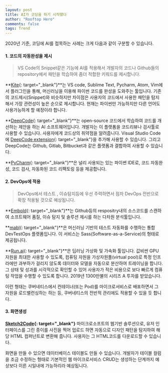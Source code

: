 ```yaml
---
layout: post
title: AI가 코딩을 하기 시작했다
author: "Rooftop Hero"
comments: false
tags: Trend
---
```



2020년 기준, 코딩에 AI를 접목하는 사례는 크게 다음과 같이 구분할 수 있습니다.

#### 1. 코드의 자동완성을 제시

>VS Code의 Snippet같은 기능에 AI를 적용해서 개발자의 코드나 Github들의 repository에서 패턴을 학습하여 좀더 적합한 키워드를 제시합니다. 

**[Kite](https://kite.com/){: target="_blank"}**는 VS code, Sublime Text, Pycharm, Atom, Vim에서 플러그인을 통해, 머신러닝을 이용해 파이썬 코드를 완성을 도와주는 툴입니다. 기존의 코드제시(Snippet)와 비슷하지만 차이점은 사용자의 코드에서 사용한 패턴을 탐지해서 가장 관련성이 높은 순으로 제시합니다. 현재는 파이썬만 가능하지만 다른 언어도 사용가능하게 할 예정이라 합니다.

**[DeepCode](https://www.deepcode.ai/){: target="_blank"}**는 open-source 코드에서 학습하여 코드를 개선하는 제안을 하는 AI 소프트웨어입니다. 개발자는 이 플랫폼을 코드리뷰나 검사툴로 사용할 수 있습니다. 사용자에게 코드상의 취약점을 알려줍니다. Visual Studio Code에 [DeepCode extension](https://marketplace.visualstudio.com/items?itemName=DeepCode.deepcode){: target="_blank"}을 추가해 사용할 수 있습니다. 그리고 DeepCode는 Github, Gitlab, Bitbucket과 같은 플랫폼과 결합하여 사용할 수 있습니다. 

**[PyCharm](https://www.jetbrains.com/pycharm/){: target="_blank"}**은 널리 사용되는 있는 파이쎤 IDE로, 코드 자동완성, 코드 검사, 자동화된 코드 리팩토링 등을 제공합니다. 



#### 2. DevOps에 적용

>DevOps에서 테스트 , 이슈탐지등에 우선 주력하면서 점차 DevOps 전반으로 확장 적용될 것으로 예상됩니다.

**[Embold](https://www.embold.io/){: target="_blank"}**는 Github등의 respositry내의 소스코드를 스캔하여 소프트웨어 품질, 이슈 탐지 및 솔루션 제시를 하는 다차원 분석툴입니다.

**[mabl](https://www.mabl.com/){: target="_blank"}**은 머신러닝 기반의 테스트 자동화를 수행하는 통합 DevTestOps 플랫폼입니다. 이 서비스는 Sass(Software-as-a-Service)의 형태로 제공됩니다.

**[Run.ai](https://www.run.ai/){: target="_blank"}**은 딥러닝 가상화 및 가속화 툴입니다. 값비싼 GPU 자원을 최대한 사용할 수 있도록, 컴퓨팅 자원을 가상자원풀(virtual pool)로 특정 인프라에만 과부하가 걸리지 않도록 데이터와 모델을 자동으로 분산하여 트레이닝을 합니다. 그 상태 및 성과를 시각적으로 확인할 수 있어 사용자가 적은 비용으로 보다 빠르게 컴퓨팅 작업을 수행할 수 있도록 합니다. 2019년 1300만불의 시리즈 A 투자를 받았습니다.

이런 형태는 쿠버네티스에서 컨테이너(또는 Pod)를 마이크로서비스로 배포하면서 그 자원을 로드밸런싱하는 하는 등, 쿠버네티스의 전반적 관리에도 적용할 수 있을 듯 합니다.  


#### 3. 화면생성

**[Sketch2Code](https://sketch2code.azurewebsites.net/){: target="_blank"}** 마이크로소프트의 웹기반 솔루션으로, 유저 인터페이스를 그린 종이를 사진을 찍어 업로드 하면 자동으로 디자인 패턴을 탐지하여 해당 HTML 컴퍼넌트로 변환해 줍니다. 사용자는 그 HTML코드를 다운로드할 수 있습니다. 

화면을 만들 수 있으면 데이터베이스 테이블도 만들 수 있습니다. 개발자가 테이블 컬럼을 조금 수정하는 형태로 기본적인 웹 마이크로서비스 CRUD는 생성하는 단계까지 예상보다 이른 시일내에 가능하리라 예상됩니다.

